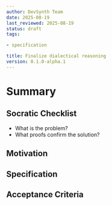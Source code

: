 ```yaml
---
author: DevSynth Team
date: 2025-08-19
last_reviewed: 2025-08-19
status: draft
tags:

- specification

title: Finalize dialectical reasoning
version: 0.1.0-alpha.1
---
```


<!--
Required metadata fields:
- author: document author
- date: creation date
- last_reviewed: last review date
- status: draft | review | published
- tags: search keywords
- title: short descriptive name
- version: specification version
-->

# Summary

## Socratic Checklist
- What is the problem?
- What proofs confirm the solution?

## Motivation

## Specification

## Acceptance Criteria
